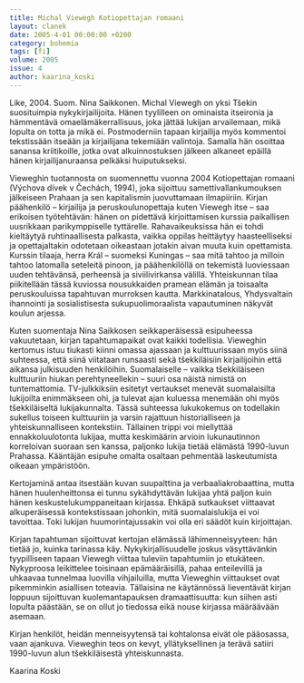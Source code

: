 ```yaml
---
title: Michal Viewegh Kotiopettajan romaani
layout: clanek
date: 2005-4-01 00:00:00 +0200
category: bohemia
tags: [fi]
volume: 2005
issue: 4
author: kaarina_koski
---
```

  
Like, 2004. Suom. Nina Saikkonen. Michal Viewegh on yksi Tšekin suosituimpia nykykirjailijoita. Hänen tyylilleen on ominaista itseironia ja hämmentävä omaelämäkerrallisuus, joka jättää lukijan arvailemaan, mikä lopulta on totta ja mikä ei. Postmoderniin tapaan kirjailija myös kommentoi tekstissään itseään ja kirjailijana tekemiään valintoja. Samalla hän osoittaa sanansa kriitikoille, jotka ovat alkuinnostuksen jälkeen alkaneet epäillä hänen kirjailijanuraansa pelkäksi huiputukseksi.

Vieweghin tuotannosta on suomennettu vuonna 2004 Kotiopettajan romaani (Výchova dívek v Čechách, 1994), joka sijoittuu samettivallankumouksen jälkeiseen Prahaan ja sen kapitalismin juovuttamaan ilmapiiriin. Kirjan päähenkilö – kirjailija ja peruskoulunopettaja kuten Viewegh itse – saa erikoisen työtehtävän: hänen on pidettävä kirjoittamisen kurssia paikallisen uusrikkaan parikymppiselle tyttärelle. Rahavaikeuksissa hän ei tohdi kieltäytyä ruhtinaallisesta palkasta, vaikka oppilas heittäytyy haasteelliseksi ja opettajaltakin odotetaan oikeastaan jotakin aivan muuta kuin opettamista. Kurssin tilaaja, herra Král – suomeksi Kuningas – saa mitä tahtoo ja milloin tahtoo latomalla seteleitä pinoon, ja päähenkilöllä on tekemistä luoviessaan uuden tehtävänsä, perheensä ja siviilivirkansa välillä. Yhteiskunnan tilaa piikitellään tässä kuviossa nousukkaiden pramean elämän ja toisaalta peruskouluissa tapahtuvan murroksen kautta. Markkinatalous, Yhdysvaltain ihannointi ja sosialistisesta sukupuolimoraalista vapautuminen näkyvät koulun arjessa.

Kuten suomentaja Nina Saikkosen seikkaperäisessä esipuheessa vakuutetaan, kirjan tapahtumapaikat ovat kaikki todellisia. Vieweghin kertomus istuu tiukasti kiinni omassa ajassaan ja kulttuurissaan myös siinä suhteessa, että siinä viitataan runsaasti sekä tšekkiläisiin kirjailijoihin että aikansa julkisuuden henkilöihin. Suomalaiselle – vaikka tšekkiläiseen kulttuuriin hiukan perehtyneellekin – suuri osa näistä nimistä on tuntemattomia. TV-julkkiksiin esitetyt vertaukset menevät suomalaisilta lukijoilta enimmäkseen ohi, ja tulevat ajan kuluessa menemään ohi myös tšekkiläiseltä lukijakunnalta. Tässä suhteessa lukukokemus on todellakin sukellus toiseen kulttuuriin ja varsin rajattuun historialliseen ja yhteiskunnalliseen kontekstiin. Tällainen trippi voi miellyttää ennakkoluulotonta lukijaa, mutta keskimäärin arvioin lukunautinnon korreloivan suoraan sen kanssa, paljonko lukija tietää elämästä 1990-luvun Prahassa. Kääntäjän esipuhe omalta osaltaan pehmentää laskeutumista oikeaan ympäristöön.

Kertojaminä antaa itsestään kuvan suupalttina ja verbaaliakrobaattina, mutta hänen huulenheittonsa ei tunnu sykähdyttävän lukijaa yhtä paljon kuin hänen keskustelukumppaneitaan kirjassa. Ehkäpä sutkaukset viittaavat alkuperäisessä kontekstissaan johonkin, mitä suomalaislukija ei voi tavoittaa. Toki lukijan huumorintajussakin voi olla eri säädöt kuin kirjoittajan.

Kirjan tapahtuman sijoittuvat kertojan elämässä lähimenneisyyteen: hän tietää jo, kuinka tarinassa käy. Nykykirjallisuudelle joskus väsyttävänkin tyypilliseen tapaan Viewegh viittaa tuleviin tapahtumiin jo etukäteen. Nykyproosa leikittelee toisinaan epämääräisillä, pahaa enteilevillä ja uhkaavaa tunnelmaa luovilla vihjailuilla, mutta Vieweghin viittaukset ovat pikemminkin asiallisen toteavia. Tällaisina ne käytännössä lieventävät kirjan loppuun sijoittuvan kuolemantapauksen dramaattisuutta: kun siihen asti lopulta päästään, se on ollut jo tiedossa eikä nouse kirjassa määräävään asemaan.

Kirjan henkilöt, heidän menneisyytensä tai kohtalonsa eivät ole pääosassa, vaan ajankuva. Vieweghin teos on kevyt, yllätyksellinen ja terävä satiiri 1990-luvun alun tšekkiläisestä yhteiskunnasta.

Kaarina Koski 